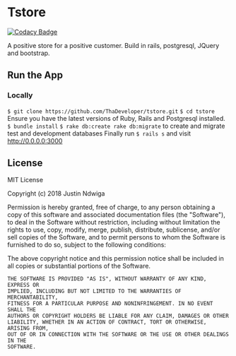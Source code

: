 # Tstore

[![Codacy Badge](https://api.codacy.com/project/badge/Grade/c0a243b8cbbf494ca5d0a0438a1bca37)](https://www.codacy.com/app/ThaDeveloper/tstore?utm_source=github.com&amp;utm_medium=referral&amp;utm_content=ThaDeveloper/tstore&amp;utm_campaign=Badge_Grade)

A positive store for a positive customer. Build in rails, postgresql, JQuery and bootstrap.


## Run the App 

### Locally
 `$ git clone https://github.com/ThaDeveloper/tstore.git`
 `$ cd tstore`
  Ensure you have the latest versions of Ruby, Rails  and Postgresql installed.
 `$ bundle install`
 `$ rake db:create rake db:migrate` to create and migrate  test and development databases
 Finally run `$ rails s` and visit http://0.0.0.0:3000


## License

MIT License

Copyright (c) 2018 Justin Ndwiga

Permission is hereby granted, free of charge, to any person obtaining a copy
of this software and associated documentation files (the "Software"), to deal
in the Software without restriction, including without limitation the rights
to use, copy, modify, merge, publish, distribute, sublicense, and/or sell
copies of the Software, and to permit persons to whom the Software is
furnished to do so, subject to the following conditions:

The above copyright notice and this permission notice shall be included in all
copies or substantial portions of the Software.

```
THE SOFTWARE IS PROVIDED "AS IS", WITHOUT WARRANTY OF ANY KIND, EXPRESS OR
IMPLIED, INCLUDING BUT NOT LIMITED TO THE WARRANTIES OF MERCHANTABILITY,
FITNESS FOR A PARTICULAR PURPOSE AND NONINFRINGEMENT. IN NO EVENT SHALL THE
AUTHORS OR COPYRIGHT HOLDERS BE LIABLE FOR ANY CLAIM, DAMAGES OR OTHER
LIABILITY, WHETHER IN AN ACTION OF CONTRACT, TORT OR OTHERWISE, ARISING FROM,
OUT OF OR IN CONNECTION WITH THE SOFTWARE OR THE USE OR OTHER DEALINGS IN THE
SOFTWARE.
```
